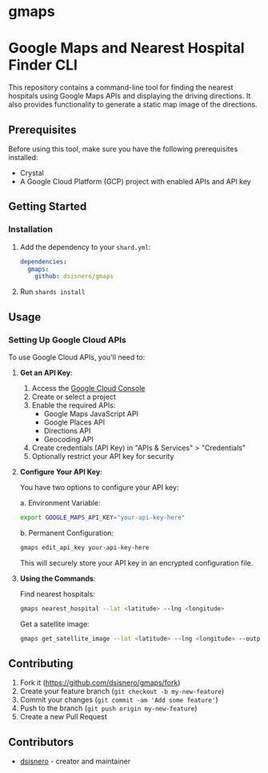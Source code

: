 # gmaps

# Google Maps and Nearest Hospital Finder CLI

This repository contains a command-line tool for finding the nearest hospitals using Google Maps APIs and displaying the driving directions. It also provides functionality to generate a static map image of the directions.

## Prerequisites

Before using this tool, make sure you have the following prerequisites installed:

- Crystal
- A Google Cloud Platform (GCP) project with enabled APIs and API key

## Getting Started

### Installation

1. Add the dependency to your `shard.yml`:

   ```yaml
   dependencies:
     gmaps:
       github: dsisnero/gmaps
   ```

2. Run `shards install`

## Usage

### Setting Up Google Cloud APIs

To use Google Cloud APIs, you'll need to:

1. **Get an API Key**:

   1. Access the [Google Cloud Console](https://console.cloud.google.com/)
   2. Create or select a project
   3. Enable the required APIs:
      - Google Maps JavaScript API
      - Google Places API
      - Directions API
      - Geocoding API
   4. Create credentials (API Key) in "APIs & Services" > "Credentials"
   5. Optionally restrict your API key for security

2. **Configure Your API Key**:

   You have two options to configure your API key:

   a. Environment Variable:
   ```bash
   export GOOGLE_MAPS_API_KEY="your-api-key-here"
   ```

   b. Permanent Configuration:
   ```bash
   gmaps edit_api_key your-api-key-here
   ```
   This will securely store your API key in an encrypted configuration file.

3. **Using the Commands**:

   Find nearest hospitals:
   ```bash
   gmaps nearest_hospital --lat <latitude> --lng <longitude>
   ```

   Get a satellite image:
   ```bash
   gmaps get_satellite_image --lat <latitude> --lng <longitude> --output_file <path>
   ```

## Contributing

1. Fork it (<https://github.com/dsisnero/gmaps/fork>)
2. Create your feature branch (`git checkout -b my-new-feature`)
3. Commit your changes (`git commit -am 'Add some feature'`)
4. Push to the branch (`git push origin my-new-feature`)
5. Create a new Pull Request

## Contributors

- [dsisnero](https://github.com/dsisnero) - creator and maintainer
